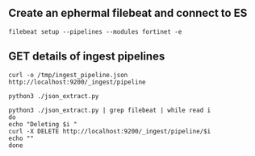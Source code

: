 ## Create an ephermal filebeat and connect to ES
```
filebeat setup --pipelines --modules fortinet -e 
```

## GET details of ingest pipelines
```
curl -o /tmp/ingest_pipeline.json http://localhost:9200/_ingest/pipeline
```

```
python3 ./json_extract.py

python3 ./json_extract.py | grep filebeat | while read i
do
echo "Deleting $i "
curl -X DELETE http://localhost:9200/_ingest/pipeline/$i
echo ""
done
```
